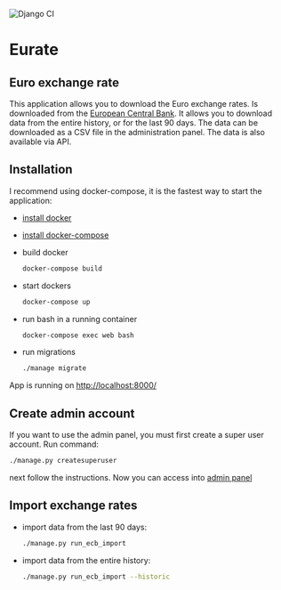 ![Django CI](https://github.com/ssabuda/eurate/workflows/Django%20CI/badge.svg)

# Eurate

## Euro exchange rate

This application allows you to download the Euro exchange rates. Is downloaded from
the [European Central Bank]("https://www.ecb.europa.eu/"). It allows you to download data from the entire history, or
for the last 90 days. The data can be downloaded as a CSV file in the administration panel. The data is also available
via API.

## Installation

I recommend using docker-compose, it is the fastest way to start the application:

- [install docker](https://docs.docker.com/engine/install/)
- [install docker-compose](https://docs.docker.com/compose/install/)
- build docker

    ```bash
    docker-compose build
    ```

- start dockers

    ```bash
    docker-compose up
    ```

- run bash in a running container

    ```bash
    docker-compose exec web bash
    ```

- run migrations

    ```bash
    ./manage migrate
    ```

App is running on [http://localhost:8000/](http://localhost:8000/)

## Create admin account

If you want to use the admin panel, you must first create a super user account. Run command:

```bash
./manage.py createsuperuser
```

next follow the instructions. Now you can access into [admin panel](http://localhost:8000/admin/)

## Import exchange rates

- import data from the last 90 days:
    ```bash
    ./manage.py run_ecb_import
    ```
- import data from the entire history:
    ```bash
  ./manage.py run_ecb_import --historic
    ```
